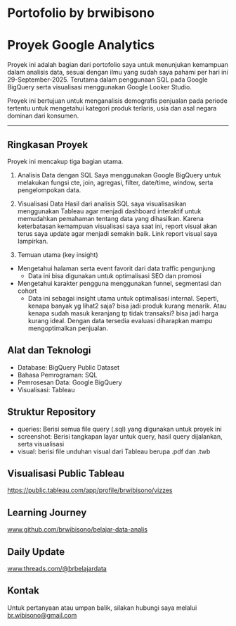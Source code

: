# Portofolio by brwibisono
# Proyek Google Analytics

Proyek ini adalah bagian dari portofolio saya untuk menunjukan kemampuan dalam analisis data, sesuai dengan ilmu yang sudah saya pahami per hari ini 29-September-2025. Terutama dalam penggunaan SQL pada Google BigQuery serta visualisasi menggunakan Google Looker Studio.

Proyek ini bertujuan untuk menganalisis demografis penjualan pada periode tertentu untuk mengetahui kategori produk terlaris, usia dan asal negara dominan dari konsumen.

---

## Ringkasan Proyek

Proyek ini mencakup tiga bagian utama.

1. Analisis Data dengan SQL
Saya menggunakan Google BigQuery untuk melakukan fungsi cte, join, agregasi, filter, date/time, window, serta pengelompokan data.

2. Visualisasi Data
Hasil dari analisis SQL saya visualisasikan menggunakan Tableau agar menjadi dashboard interaktif untuk memudahkan pemahaman tentang data yang dihasilkan. Karena keterbatasan kemampuan visualisasi saya saat ini, report visual akan terus saya update agar menjadi semakin baik. Link report visual saya lampirkan.  

3. Temuan utama (key insight)
* Mengetahui halaman serta event favorit dari data traffic pengunjung
  - Data ini bisa digunakan untuk optimalisasi SEO dan promosi
* Mengetahui karakter pengguna menggunakan funnel, segmentasi dan cohort
  - Data ini sebagai insight utama untuk optimalisasi internal. Seperti, kenapa banyak yg lihat2 saja? bisa jadi produk kurang menarik. Atau kenapa sudah masuk keranjang tp tidak transaksi? bisa jadi harga kurang ideal. Dengan data tersedia evaluasi diharapkan mampu mengoptimalkan penjualan.

## Alat dan Teknologi
* Database: BigQuery Public Dataset
* Bahasa Pemrograman: SQL
* Pemrosesan Data: Google BigQuery
* Visualisasi: Tableau


## Struktur Repository
- queries: Berisi semua file query (.sql) yang digunakan untuk proyek ini
- screenshot: Berisi tangkapan layar untuk query, hasil query dijalankan, serta visualisasi
- visual: berisi file unduhan visual dari Tableau berupa .pdf dan .twb

## Visualisasi Public Tableau 
https://public.tableau.com/app/profile/brwibisono/vizzes

## Learning Journey	
www.github.com/brwibisono/belajar-data-analis

## Daily Update
www.threads.com/@brbelajardata

## Kontak
Untuk pertanyaan atau umpan balik, silakan hubungi saya melalui br.wibisono@gmail.com
